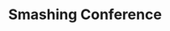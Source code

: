 ---
title: "Smashing Conference"
url: https://smashingconf.com/ny-2019/
location: "New York, NY USA"
start_date: 2019-10-15T08:00:00
end_date: 2019-10-16T18:00:00
zone: "America/New_York"
hosts:
  - name: Stephanie Drescher
    url: https://stephaniestimac.com/
    twitter: seaotta
  - name: Aaron Gustafson
    url: https://www.aaron-gustafson.com
    twitter: aarongustafson
judges:
  - name: Dan Mall
    url: https://superfriend.ly/
    twitter: danmall
  - name: Marcy Sutton
    url: https://marcysutton.com/
    twitter: marcysutton
  - name: Miriam Suzanne
    url: https://oddbird.net
    twitter: mirisuzanne
sponsor: Microsoft Edge
---
